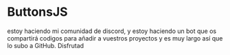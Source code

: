 # ButtonsJS
estoy haciendo mi comunidad de discord, y estoy haciendo un bot que os compartirá codigos para añadir a vuestros proyectos y es muy largo así que lo subo a GitHub.
Disfrutad
